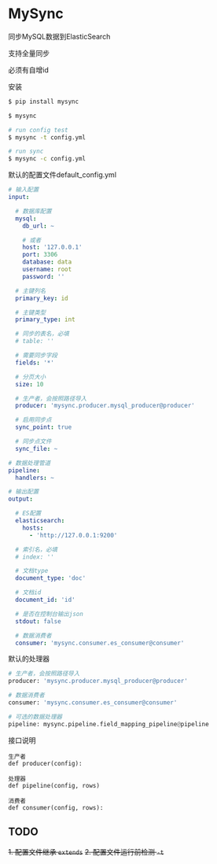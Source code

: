 # MySync

同步MySQL数据到ElasticSearch

支持全量同步

必须有自增id

安装
```bash
$ pip install mysync

$ mysync

# run config test 
$ mysync -t config.yml

# run sync
$ mysync -c config.yml
```

默认的配置文件default_config.yml
```yml
# 输入配置
input:

  # 数据库配置
  mysql:
    db_url: ~

    # 或者
    host: '127.0.0.1'
    port: 3306
    database: data
    username: root
    password: ''

  # 主键列名
  primary_key: id

  # 主键类型
  primary_type: int

  # 同步的表名，必填
  # table: ''

  # 需要同步字段
  fields: '*'

  # 分页大小
  size: 10

  # 生产者，会按照路径导入
  producer: 'mysync.producer.mysql_producer@producer'

  # 启用同步点
  sync_point: true

  # 同步点文件
  sync_file: ~

# 数据处理管道
pipeline:
  handlers: ~

# 输出配置
output:

  # ES配置
  elasticsearch:
    hosts:
      - 'http://127.0.0.1:9200'

  # 索引名，必填
  # index: ''

  # 文档type
  document_type: 'doc'

  # 文档id
  document_id: 'id'

  # 是否在控制台输出json
  stdout: false

  # 数据消费者
  consumer: 'mysync.consumer.es_consumer@consumer'

```

默认的处理器
```python
# 生产者，会按照路径导入
producer: 'mysync.producer.mysql_producer@producer'

# 数据消费者
consumer: 'mysync.consumer.es_consumer@consumer'

# 可选的数据处理器
pipeline: mysync.pipeline.field_mapping_pipeline@pipeline

```

接口说明
```
生产者
def producer(config):

处理器
def pipeline(config, rows)

消费者
def consumer(config, rows):
```

## TODO

~~1. 配置文件继承 `extends`~~
~~2. 配置文件运行前检测 `-t`~~

